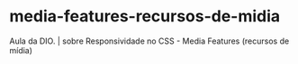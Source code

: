 # media-features-recursos-de-midia
Aula da DIO. | sobre Responsividade no CSS -  Media Features (recursos de mídia)
